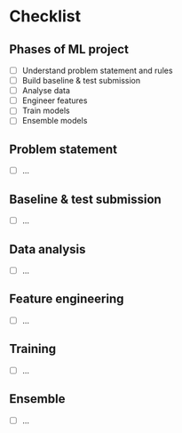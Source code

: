 # Checklist

## Phases of ML project
- [ ] Understand problem statement and rules
- [ ] Build baseline & test submission
- [ ] Analyse data
- [ ] Engineer features
- [ ] Train models
- [ ] Ensemble models

## Problem statement
- [ ] ...



## Baseline & test submission
- [ ] ...



## Data analysis
- [ ] ...



## Feature engineering
- [ ] ...



## Training
- [ ] ...



## Ensemble
- [ ] ...
